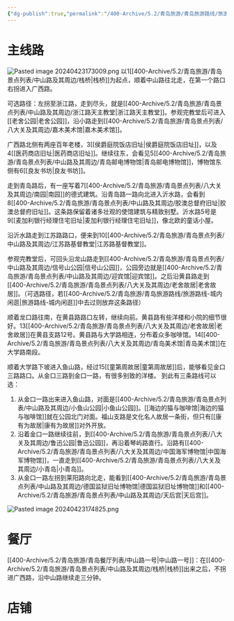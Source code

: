 ```yaml
---
{"dg-publish":true,"permalink":"/400-Archive/5.2/青岛旅游/青岛旅游路线/旅游路线-中山路及其周边-孤独星球/"}
---
```


# 主线路
![Pasted image 20240423173009.png](/img/user/800-%E5%85%B6%E4%BB%96/801-%E5%9B%BE%E7%89%87/Pasted%20image%2020240423173009.png)
以1[[400-Archive/5.2/青岛旅游/青岛景点列表/中山路及其周边/栈桥\|栈桥]]为起点，顺着中山路往北走，在第一个路口右拐进入广西路。

可选路径：左拐至浙江路，走到尽头，就是[[400-Archive/5.2/青岛旅游/青岛景点列表/中山路及其周边/浙江路天主教堂\|浙江路天主教堂]]。参观完教堂后可进入[[老舍公园\|老舍公园]]，沿小路走到[[400-Archive/5.2/青岛旅游/青岛景点列表/八大关及其周边/嘉木美术馆\|嘉木美术馆]]。

广西路北侧有两座百年老楼，3[[侯爵庭院饭店旧址\|侯爵庭院饭店旧址]]，以及4[[医药商店旧址\|医药商店旧址]]。继续往东，会看见5[[400-Archive/5.2/青岛旅游/青岛景点列表/中山路及其周边/青岛邮电博物馆\|青岛邮电博物馆]]，博物馆东侧有6[[良友书坊\|良友书坊]]。

走到青岛路后，有一座写着7[[400-Archive/5.2/青岛旅游/青岛景点列表/八大关及其周边/南园\|南园]]的德式建筑。沿青岛路一路向北进入沂水路，会看到8[[400-Archive/5.2/青岛旅游/青岛景点列表/中山路及其周边/胶澳总督府旧址\|胶澳总督府旧址]]。这条路保留着诸多壮观的使馆建筑与精致别墅。沂水路5号是9[[麦加利银行经理住宅旧址\|麦加利银行经理住宅旧址]]，像北欧的童话小屋。

沿沂水路走到江苏路路口，便来到10[[400-Archive/5.2/青岛旅游/青岛景点列表/中山路及其周边/江苏路基督教堂\|江苏路基督教堂]]。

参观完教堂后，可回头沿龙山路走到[[400-Archive/5.2/青岛旅游/青岛景点列表/中山路及其周边/信号山公园\|信号山公园]]，公园旁边就是[[400-Archive/5.2/青岛旅游/青岛景点列表/中山路及其周边/迎宾馆\|迎宾馆]]。之后沿黄县路走到[[400-Archive/5.2/青岛旅游/青岛景点列表/八大关及其周边/老舍故居\|老舍故居]]。（可选路径，若[[400-Archive/5.2/青岛旅游/青岛旅游路线/旅游路线-城内闲逛\|旅游路线-城内闲逛]]中去过则放弃这条路径）

顺着龙口路往南，在黄县路路口左转，继续向前。黄县路有些洋楼和小院的细节很好。13[[400-Archive/5.2/青岛旅游/青岛景点列表/八大关及其周边/老舍故居\|老舍故居]]在黄县支路12号。黄县路与大学路相连，分布着众多咖啡馆。14[[400-Archive/5.2/青岛旅游/青岛景点列表/八大关及其周边/青岛美术馆\|青岛美术馆]]在大学路南段。

顺着大学路下坡进入鱼山路，经过15[[童第周故居\|童第周故居]]后，能够看见金口三路路口。从金口三路到金口一路，有很多别致的洋楼。
到此有三条路线可以选：
1. 从金口一路出来进入鱼山路，对面是[[400-Archive/5.2/青岛旅游/青岛景点列表/中山路及其周边/小鱼山公园\|小鱼山公园]]。[[海边的猫与咖啡馆\|海边的猫与咖啡馆]]就在公园北门对面。福山支路是文化名人故居一条街，但只有[[康有为故居\|康有为故居]]对外开放。
2. 沿着金口一路继续往前，到[[400-Archive/5.2/青岛旅游/青岛景点列表/八大关及其周边/鲁迅公园\|鲁迅公园]]，再沿着琴屿路直行。沿路有[[400-Archive/5.2/青岛旅游/青岛景点列表/八大关及其周边/中国海军博物馆\|中国海军博物馆]]，一直走到[[400-Archive/5.2/青岛旅游/青岛景点列表/八大关及其周边/小青岛\|小青岛]]。
3. 从金口一路左拐到莱阳路向北走，能看到[[400-Archive/5.2/青岛旅游/青岛景点列表/中山路及其周边/德国监狱旧址博物馆\|德国监狱旧址博物馆]]和[[400-Archive/5.2/青岛旅游/青岛景点列表/中山路及其周边/天后宫\|天后宫]]。


![Pasted image 20240423174825.png](/img/user/800-%E5%85%B6%E4%BB%96/801-%E5%9B%BE%E7%89%87/Pasted%20image%2020240423174825.png)


# 餐厅
[[400-Archive/5.2/青岛旅游/青岛餐厅列表/中山路一号\|中山路一号]]：在[[400-Archive/5.2/青岛旅游/青岛景点列表/中山路及其周边/栈桥\|栈桥]]出来之后，不拐进广西路，沿中山路继续走三分钟。
# 店铺